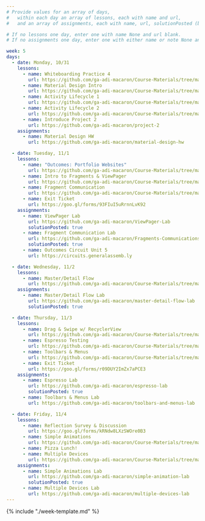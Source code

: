 ```yaml
---
# Provide values for an array of days,
#   within each day an array of lessons, each with name and url,
#   and an array of assignments, each with name, url, solutionPosted (boolean) and note.

# If no lessons one day, enter one with name None and url blank.
# If no assignments one day, enter one with either name or note None and url blank.

week: 5
days:
  - date: Monday, 10/31
    lessons:
      - name: Whiteboarding Practice 4
        url: https://github.com/ga-adi-macaron/Course-Materials/tree/master/lessons/computer-science-and-interview-prep/whiteboarding-practice-4
      - name: Material Design Intro
        url: https://github.com/ga-adi-macaron/Course-Materials/tree/master/lessons/user-interface/material-design-intro
      - name: Activity Lifecycle 1
        url: https://github.com/ga-adi-macaron/Course-Materials/tree/master/lessons/activities-and-fragments/activity-life-cycle-1-lesson
      - name: Activity Lifecycle 2
        url: https://github.com/ga-adi-macaron/Course-Materials/tree/master/lessons/activities-and-fragments/activity-life-cycle-2-lesson
      - name: Introduce Project 2
        url: https://github.com/ga-adi-macaron/project-2
    assignments:
      - name: Material Design HW
        url: https://github.com/ga-adi-macaron/material-design-hw

  - date: Tuesday, 11/1
    lessons:
      - name: "Outcomes: Portfolio Websites"
        url: https://github.com/ga-adi-macaron/Course-Materials/tree/master/lessons/outcomes/portfolio-website
      - name: Intro to Fragments & ViewPager
        url: https://github.com/ga-adi-macaron/Course-Materials/tree/master/lessons/activities-and-fragments/fragments-1-lesson
      - name: Fragment Communication
        url: https://github.com/ga-adi-macaron/Course-Materials/tree/master/lessons/activities-and-fragments/fragments-2-lesson
      - name: Exit Ticket
        url: https://goo.gl/forms/93FIuI5uRrnnLvK92
    assignments:
      - name: ViewPager Lab
        url: https://github.com/ga-adi-macaron/ViewPager-Lab
        solutionPosted: true
      - name: Fragment Communication Lab
        url: https://github.com/ga-adi-macaron/Fragments-Communications-Lab
        solutionPosted: true
      - name: Outcomes Circuit Unit 5
        url: https://circuits.generalassemb.ly

  - date: Wednesday, 11/2
    lessons:
      - name: Master/Detail Flow
        url: https://github.com/ga-adi-macaron/Course-Materials/tree/master/lessons/activities-and-fragments/master-detail-flow
    assignments:
      - name: Master/Detail Flow Lab
        url: https://github.com/ga-adi-macaron/master-detail-flow-lab
        solutionPosted: true

  - date: Thursday, 11/3
    lessons:
      - name: Drag & Swipe w/ RecyclerView
        url: https://github.com/ga-adi-macaron/Course-Materials/tree/master/lessons/user-interface/drag-and-swipe-with-recyclerview
      - name: Espresso Testing
        url: https://github.com/ga-adi-macaron/Course-Materials/tree/master/lessons/android-technologies-and-services/espresso-lesson
      - name: Toolbars & Menus
        url: https://github.com/ga-adi-macaron/Course-Materials/tree/master/lessons/user-interface/toolbars-and-menus-lesson
      - name: Exit Ticket
        url: https://goo.gl/forms/r09DUY2ImZx7aPCE3
    assignments:
      - name: Espresso Lab
        url: https://github.com/ga-adi-macaron/espresso-lab
        solutionPosted: true
      - name: Toolbars & Menus Lab
        url: https://github.com/ga-adi-macaron/toolbars-and-menus-lab

  - date: Friday, 11/4
    lessons:
      - name: Reflection Survey & Discussion
        url: https://goo.gl/forms/kRNdw8LXzSWOre0B3
      - name: Simple Animations
        url: https://github.com/ga-adi-macaron/Course-Materials/tree/master/lessons/user-interface/simple-animation
      - name: Pizza Lunch!
      - name: Multiple Devices
        url: https://github.com/ga-adi-macaron/Course-Materials/tree/master/lessons/user-interface/multiple-devices-lesson
    assignments:
      - name: Simple Animations Lab
        url: https://github.com/ga-adi-macaron/simple-animation-lab
        solutionPosted: true
      - name: Multiple Devices Lab
        url: https://github.com/ga-adi-macaron/multiple-devices-lab
---
```


{% include "./week-template.md" %}
